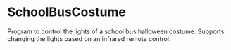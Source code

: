 # SchoolBusCostume

Program to control the lights of a school bus halloween costume.
Supports changing the lights based on an infrared remote control.
